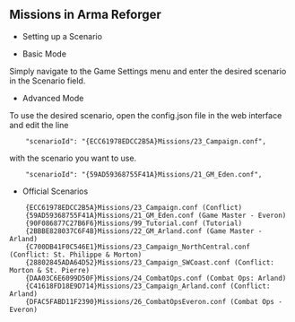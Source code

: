 ## Missions in Arma Reforger

- Setting up a Scenario

- Basic Mode

Simply navigate to the Game Settings menu and enter the desired scenario in the Scenario field.

- Advanced Mode

To use the desired scenario, open the config.json file in the web interface and edit the line
```
    "scenarioId": "{ECC61978EDCC2B5A}Missions/23_Campaign.conf",
```
with the scenario you want to use.
```
    "scenarioId": "{59AD59368755F41A}Missions/21_GM_Eden.conf",
```
- Official Scenarios
```
    {ECC61978EDCC2B5A}Missions/23_Campaign.conf (Conflict)
    {59AD59368755F41A}Missions/21_GM_Eden.conf (Game Master - Everon)
    {90F086877C27B6F6}Missions/99_Tutorial.conf (Tutorial)
    {2BBBE828037C6F4B}Missions/22_GM_Arland.conf (Game Master - Arland)
    {C700DB41F0C546E1}Missions/23_Campaign_NorthCentral.conf (Conflict: St. Philippe & Morton)
    {28802845ADA64D52}Missions/23_Campaign_SWCoast.conf (Conflict: Morton & St. Pierre)
    {DAA03C6E6099D50F}Missions/24_CombatOps.conf (Combat Ops: Arland)
    {C41618FD18E9D714}Missions/23_Campaign_Arland.conf (Conflict: Arland)
    {DFAC5FABD11F2390}Missions/26_CombatOpsEveron.conf (Combat Ops - Everon)
```
